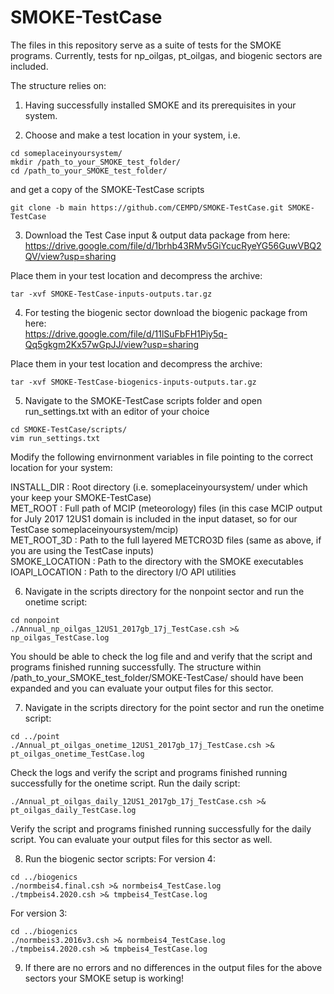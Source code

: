 # SMOKE-TestCase

The files in this repository serve as a suite of tests for the SMOKE programs.
Currently, tests for np_oilgas, pt_oilgas, and biogenic sectors are included.

The structure relies on:
1. Having successfully installed SMOKE and its prerequisites in your system.

2. Choose and make a test location in your system, i.e.  
```
cd someplaceinyoursystem/
mkdir /path_to_your_SMOKE_test_folder/
cd /path_to_your_SMOKE_test_folder/
```
and get a copy of the SMOKE-TestCase scripts
```
git clone -b main https://github.com/CEMPD/SMOKE-TestCase.git SMOKE-TestCase
```
3. Download the Test Case input & output data package from here:   
https://drive.google.com/file/d/1brhb43RMv5GiYcucRyeYG56GuwVBQ2QV/view?usp=sharing

Place them in your test location and decompress the archive:
```
tar -xvf SMOKE-TestCase-inputs-outputs.tar.gz
```
4. For testing the biogenic sector download the biogenic package from here:  
https://drive.google.com/file/d/11lSuFbFH1Piy5q-Qq5gkgm2Kx57wGpJJ/view?usp=sharing

Place them in your test location and decompress the archive:
```
tar -xvf SMOKE-TestCase-biogenics-inputs-outputs.tar.gz
```

5. Navigate to the SMOKE-TestCase scripts folder and open run_settings.txt with an editor of your choice 
```
cd SMOKE-TestCase/scripts/
vim run_settings.txt
```
Modify the following envirnonment variables in file pointing to the correct location for your system:

INSTALL_DIR    : Root directory (i.e. someplaceinyoursystem/ under which your keep your SMOKE-TestCase)  
MET_ROOT       : Full path of MCIP (meteorology) files (in this case MCIP output for July 2017 12US1 domain is included in the input dataset, so for our TestCase someplaceinyoursystem/mcip)  
MET_ROOT_3D    : Path to the full layered METCRO3D files (same as above, if you are using the TestCase inputs)  
SMOKE_LOCATION : Path to the directory with the SMOKE executables  
IOAPI_LOCATION : Path to the directory I/O API utilities  

6. Navigate in the scripts directory for the nonpoint sector and run the onetime script:
```
cd nonpoint
./Annual_np_oilgas_12US1_2017gb_17j_TestCase.csh >& np_oilgas_TestCase.log
```
You should be able to check the log file and and verify that the script and programs finished running successfully.
The structure within /path_to_your_SMOKE_test_folder/SMOKE-TestCase/ should have been expanded and you can evaluate your output files for this sector.  

7. Navigate in the scripts directory for the point sector and run the onetime script:
```
cd ../point
./Annual_pt_oilgas_onetime_12US1_2017gb_17j_TestCase.csh >& pt_oilgas_onetime_TestCase.log
```
Check the logs and verify the script and programs finished running successfully for the onetime script.
Run the daily script: 
```
./Annual_pt_oilgas_daily_12US1_2017gb_17j_TestCase.csh >& pt_oilgas_daily_TestCase.log
```
Verify the script and programs finished running successfully for the daily script.
You can evaluate your output files for this sector as well.

8. Run the biogenic sector scripts:
For version 4:
```
cd ../biogenics
./normbeis4.final.csh >& normbeis4_TestCase.log
./tmpbeis4.2020.csh >& tmpbeis4_TestCase.log
```
For version 3:
```
cd ../biogenics
./normbeis3.2016v3.csh >& normbeis4_TestCase.log
./tmpbeis4.2020.csh >& tmpbeis4_TestCase.log
```

9. If there are no errors and no differences in the output files for the above sectors your SMOKE setup is working! 


